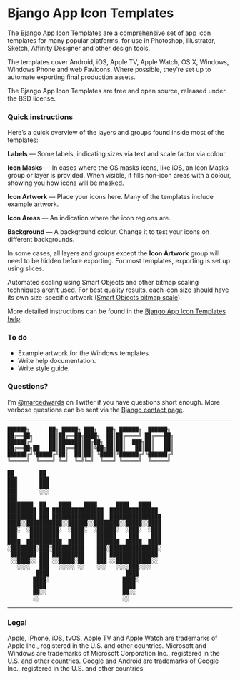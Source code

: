 # Bjango App Icon Templates

The [Bjango App Icon Templates](https://bjango.com/designresources/) are a comprehensive set of app icon templates for many popular platforms, for use in Photoshop, Illustrator, Sketch, Affinity Designer and other design tools.

The templates cover Android, iOS, Apple TV, Apple Watch, OS X, Windows, Windows Phone and web Favicons. Where possible, they’re set up to automate exporting final production assets.

The Bjango App Icon Templates are free and open source, released under the BSD license.


### Quick instructions

Here’s a quick overview of the layers and groups found inside most of the templates:

**Labels** — Some labels, indicating sizes via text and scale factor via colour.

**Icon Masks** — In cases where the OS masks icons, like iOS, an Icon Masks group or layer is provided. When visible, it fills non-icon areas with a colour, showing you how icons will be masked.

**Icon Artwork** — Place your icons here. Many of the templates include example artwork.

**Icon Areas** — An indication where the icon regions are.

**Background** — A background colour. Change it to test your icons on different backgrounds.

In some cases, all layers and groups except the **Icon Artwork** group will need to be hidden before exporting. For most templates, exporting is set up using slices.

Automated scaling using Smart Objects and other bitmap scaling techniques aren’t used. For best quality results, each icon size should have its own size-specific artwork ([Smart Objects bitmap scale](https://bjango.com/articles/smartobjects/)).

More detailed instructions can be found in the [Bjango App Icon Templates help](https://bjango.com/help/designresources/appicontemplates/).


### To do

- Example artwork for the Windows templates.
- Write help documentation.
- Write style guide.


### Questions?

I’m [@marcedwards](https://twitter.com/marcedwards) on Twitter if you have questions short enough. More verbose questions can be sent via the [Bjango contact page](https://bjango.com/contact/).

-----

```
██████╗      ██╗ █████╗ ███╗   ██╗ ██████╗  ██████╗ 
██╔══██╗     ██║██╔══██╗████╗  ██║██╔════╝ ██╔═══██╗
██████╔╝     ██║███████║██╔██╗ ██║██║  ███╗██║   ██║
██╔══██╗██   ██║██╔══██║██║╚██╗██║██║   ██║██║   ██║
██████╔╝╚█████╔╝██║  ██║██║ ╚████║╚██████╔╝╚██████╔╝
╚═════╝  ╚════╝ ╚═╝  ╚═╝╚═╝  ╚═══╝ ╚═════╝  ╚═════╝ 
                                                    
██        ██
███       ███
███       ███
███       ░░░
███
████████  ██    ████    ████      ████   ████
█████████ ███ ████████████████  ███████████████
█████████ ███ ████████████████  ████████████████
████░░███████████░░██████░░████████░░█████░░████
███░  ░█████████░  ░████░  ░██████░  ░███░  ░███
███    █████████    ████    ██████    ███    ███
████  ███████████  █████    ███████  █████  ████
░████████░███░██████████    ███░███████████████░
 ████████ ███ ██████████    ███ ███████████████ 
 ░░████░░ ███ ░░█████░██    ███ ░░███████████░░
   ░░░░   ███   ░░░░░ ░░    ░░░   ░░░░███░░░░
         ████                        ████
        ████░                       ████░
        ████                        ████
        ██░░                        ██░░
        ░░                          ░░

```

-----


### Legal

Apple, iPhone, iOS, tvOS, Apple TV and Apple Watch are trademarks of Apple Inc., registered in the U.S. and other countries. Microsoft and Windows are trademarks of Microsoft Corporation Inc., registered in the U.S. and other countries. Google and Android are trademarks of Google Inc., registered in the U.S. and other countries.